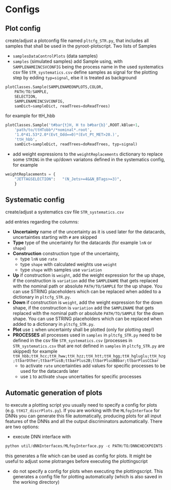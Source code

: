 # Configs
## Plot config
 create/adjust a plotconfig file named `pltcfg_STR.py`, that includes all samples that shall be used in the pyroot-plotscript. Two lists of Samples 
- `samplesDataControlPlots` (data samples)
- `samples` (simulated samples)
add Sample using, with `SAMPLENAMEINCSVCONFIG` being the process name in the used systematics csv file `STR_systematics.csv` 
define samples as signal for the plotting step by edding `typ=signal`, else it is treated as background
```python
plotClasses.Sample(SAMPLENAMEONPLOTS,COLOR,
    PATH/TO/SAMPLE,
    SELECTION,
    SAMPLENAMEINCSVCONFIG, 
    samDict=sampleDict, readTrees=doReadTrees)
```
for example for ttH_hbb
```python
plotClasses.Sample('t#bar{t}H, H to b#bar{b}',ROOT.kBlue+1,
    'path/to/ttHTobb*/*nominal*.root',
    '1.0*41.53*2.0*(Evt_Odd==0)*(Evt_Pt_MET>20.)',
    'ttH_hbb',
    samDict=sampleDict, readTrees=doReadTrees, typ=signal)
```
- add weight expressions to the `weightReplacements` dictionary to replace some `STRING` in the up/down variatons defined in the systematics config, for example
```python
weightReplacements = {
    "JETTAGSELECTION":   "(N_Jets>=4&&N_BTags>=3)",
    }
```

## Systematic config
create/adjust a systematics csv file `STR_systematics.csv`

add entries regarding the columns:
- **Uncertainty** name of the uncertainty as it is used later for the datacards, uncertainties starting with `#` are skipped
- **Type** type of the uncertainty for the datacards (for example `lnN` or `shape`)
- **Construction** construction type of the uncertainty, 
	- type `lnN` use `rate`
	- type `shape` with calculated weights use `weight`
	- type `shape` with samples use `variation`
- **Up** if construction is `weight`, add the weight expression for the up shape, if the construction is `variation` add the `SAMPLENAME` that gets replaced with the nominal path or absolute `PATH/TO/SAMPLE` for the up shape. You can use STRING placeholders which can be replaced when added to a dictionary in `pltcfg_STR.py`.
- **Down** if construction is `weight`, add the weight expression for the down shape, if the construction is `variation` add the `SAMPLENAME` that gets replaced with the nominal path or absolute `PATH/TO/SAMPLE` for the down shape. You can use STRING placeholders which can be replaced when added to a dictionary in `pltcfg_STR.py`.
- **Plot** use `1` when uncertainty shall be plotted (only for plotting step!)
- **PROCESSES** all processes used in `samples` in `pltcfg_STR.py` need to be defined in the csv file `STR_systematics.csv` (processes in `STR_systematics.csv` that are not defined in `samples` in `pltcfg_STR.py` are skipped) for example `ttH_hbb;ttH_hcc;ttH_hww;ttH_hzz;ttH_htt;ttH_hgg;ttH_hgluglu;ttH_hzg;ttbarOther;ttbarPlusB;ttbarPlus2B;ttbarPlusBBbar;ttbarPlusCCbar`
	- to activate `rate` uncertainties add values for specific processes to be used for the datacards later
	- use `1` to activate `shape` uncertaities for specific processes 

## Automatic generation of plots
to execute a plotting script you usually need to specify a config for plots (e.g. `ttH17_discrPlots.py`). 
If you are working with the `MLfoyInterface` for DNNs you can generate this file automatically, producing plots for all input features of the DNNs and all the output discriminators automatically.
There are two options:
- execute DNN interface with
```python
python util/dNNInterfaces/MLfoyInterface.py -c PATH/TO/DNNCHECKPOINTS -o PATH/TO/DESIRED/OUTPUT.py
```
this generates a file which can be used as config for plots. It might be useful to adjust some plotranges before executing the plottingscript
- do not specify a config for plots when executing the plottingscript. This generates a config file for plotting automatically (which is also saved in the working directory)
